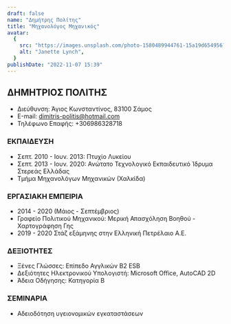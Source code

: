 ```yaml
---
draft: false
name: "Δημήτρης Πολίτης"
title: "Μηχανολόγος Μηχανικός"
avatar:
  {
    src: "https://images.unsplash.com/photo-1580489944761-15a19d654956?&fit=crop&w=280",
    alt: "Janette Lynch",
  }
publishDate: "2022-11-07 15:39"
---
```


## ΔΗΜΗΤΡΙΟΣ ΠΟΛΙΤΗΣ

- Διεύθυνση: Άγιος Κωνσταντίνος, 83100 Σάμος
- Ε-mail: dimitris-politis@hotmail.com
- Τηλέφωνο Επαφής: +306986328718

### ΕΚΠΑΙΔΕΥΣΗ

- Σεπτ. 2010 - Ιουν. 2013: Πτυχίο Λυκείου
- Σεπτ. 2013 - Ιουν. 2020: Ανώτατο Τεχνολογικό Εκπαιδευτικό Ίδρυμα Στερεάς Ελλάδας
- Τμήμα Μηχανολόγων Μηχανικών (Χαλκίδα)

### ΕΡΓΑΣΙΑΚΗ ΕΜΠΕΙΡΙΑ

- 2014 - 2020 (Μάιος - Σεπτέμβριος)
- Γραφείο Πολιτικού Μηχανικού: Μερική Απασχόληση Βοηθού - Χαρτογράφηση Γης
- 2019 - 2020 Στάζ εξάμηνης στην Ελληνική Πετρέλαιο Α.Ε.

### ΔΕΞΙΟΤΗΤΕΣ

- Ξένες Γλώσσες: Επίπεδο Αγγλικών B2 ESB
- Δεξιότητες Ηλεκτρονικού Υπολογιστή: Microsoft Office, AutoCAD 2D
- Άδεια Οδήγησης: Κατηγορία Β

### ΣΕΜΙΝΑΡΙΑ

- Αδειοδότηση υγειονομικών εγκαταστάσεων
